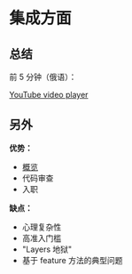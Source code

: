 # 集成方面

## 总结[​](#总结 "标题的直接链接")

前 5 分钟（俄语）：

[YouTube video player](https://www.youtube.com/embed/TFA6zRO_Cl0?start=2110)

## 另外[​](#另外 "标题的直接链接")

**优势：**

* [概览](/documentation/zh/docs/get-started/overview.md)
* 代码审查
* 入职

**缺点：**

* 心理复杂性
* 高准入门槛
* "Layers 地狱"
* 基于 feature 方法的典型问题
